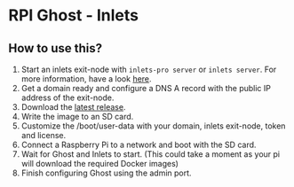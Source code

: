 # RPI Ghost - Inlets

## How to use this?

1. Start an inlets exit-node with `inlets-pro server` or `inlets server`. For more information, have a look [here](https://docs.inlets.dev/#/?id=exit-servers).
2. Get a domain ready and configure a DNS A record with the public IP address of the exit-node.
3. Download the [latest release](https://github.com/jsiebens/rpi-ghost-inlets/releases).
4. Write the image to an SD card.
5. Customize the /boot/user-data with your domain, inlets exit-node, token and license.
6. Connect a Raspberry Pi to a network and boot with the SD card.
7. Wait for Ghost and Inlets to start. (This could take a moment as your pi will download the required Docker images)
8. Finish configuring Ghost using the admin port.
